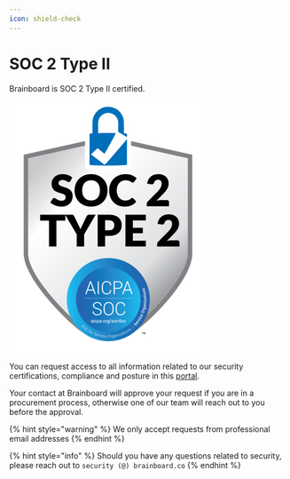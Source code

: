```yaml
---
icon: shield-check
---
```


# SOC 2 Type II

Brainboard is SOC 2 Type II certified.

![SOC-2-Type-2](../.gitbook/assets/SOC-2-Type-2.png)

You can request access to all information related to our security certifications, compliance and posture in this [portal](https://security.brainboard.co/).

Your contact at Brainboard will approve your request if you are in a procurement process, otherwise one of our team will reach out to you before the approval.

{% hint style="warning" %}
We only accept requests from professional email addresses
{% endhint %}

{% hint style="info" %}
Should you have any questions related to security, please reach out to `security (@) brainboard.co`
{% endhint %}
